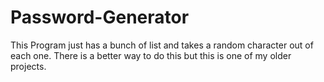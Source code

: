 # Password-Generator
This Program just has a bunch of list and takes a random character out of each one.
There is a better way to do this but this is one of my older projects. 
